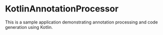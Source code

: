 # KotlinAnnotationProcessor

This is a sample application demonstrating annotation processing and code generation using Kotlin.
